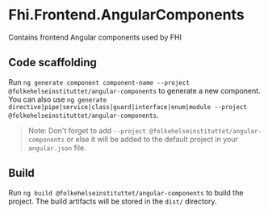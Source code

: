 # Fhi.Frontend.AngularComponents

Contains frontend Angular components used by FHI

## Code scaffolding

Run `ng generate component component-name --project @folkehelseinstituttet/angular-components` to generate a new component. You can also use `ng generate directive|pipe|service|class|guard|interface|enum|module --project @folkehelseinstituttet/angular-components`.
> Note: Don't forget to add `--project @folkehelseinstituttet/angular-components` or else it will be added to the default project in your `angular.json` file.

## Build

Run `ng build @folkehelseinstituttet/angular-components` to build the project. The build artifacts will be stored in the `dist/` directory.
